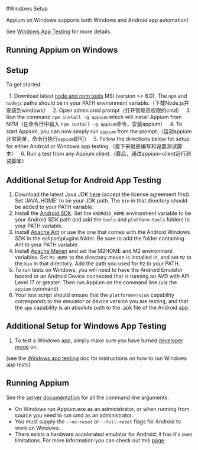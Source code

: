﻿#Windows Setup

Appium on Windows supports both Windows and Android app automation!

See [Windows App Testing](/docs/en/writing-running-appium/windows-app-testing.md) for more details.

## Running Appium on Windows

## Setup

To get started:

   1. Download latest [node and npm tools](https://nodejs.org/download/release/v6.3.0/node-v6.3.0-x64.msi) MSI (version >= 6.0). The `npm` and `nodejs` paths should be in your PATH environment variable.（下载Node.js并安装到windows）
   2. Open admin cmd prompt（打开管理员权限的cmd）
   3. Run the command `npm install -g appium` which will install Appium from NPM（在命令行中输入 `npm install -g appium`命令，安装appium）
   4. To start Appium, you can now simply run `appium` from the prompt.（启动appium非常简单，命令行执行`appium`即可）
   5. Follow the directions below for setup for either Android or Windows app testing.（接下来就是编写和设置测试脚本）
   6. Run a test from any Appium client.（最后，通过appium-client运行测试脚本）
## Additional Setup for Android App Testing

   1. Download the latest Java JDK [here](http://www.oracle.com/technetwork/java/javase/downloads/jdk8-downloads-2133151.html) (accept the license agreement first). Set 'JAVA_HOME' to be your JDK path. The `bin` in that directory should be added to your PATH variable.
   2. Install the [Android SDK](http://developer.android.com/sdk/index.html). Set the `ANDROID_HOME` environment variable to be your Android SDK path and add the `tools` and `platform-tools` folders to your PATH variable.
   3. Install [Apache Ant](http://ant.apache.org/bindownload.cgi) or use the one that comes with the Android Windows SDK in the eclipse\plugins folder. Be sure to add the folder containing Ant to your PATH variable.
   4. Install [Apache Maven](http://maven.apache.org/download.cgi) and set the M2HOME and M2 environment variables. Set `M2_HOME` to the directory maven is installed in, and set `M2` to the `bin` in that directory. Add the path you used for `M2` to your PATH.
   5. To run tests on Windows, you will need to have the Android Emulator booted or an Android Device connected that is running an AVD with API Level 17 or greater. Then run Appium on the command line (via the `appium` command)
   6. Your test script should ensure that the `platformVersion` capability corresponds to the emulator or device version you are testing, and that the `app` capability is an absolute path to the .apk file of the Android app.

## Additional Setup for Windows App Testing

   1. To test a Windows app, simply make sure you have turned [developer mode](https://msdn.microsoft.com/en-us/windows/uwp/get-started/enable-your-device-for-development) on.

   (see the [Windows app testing](/docs/en/writing-running-appium/windows-app-testing.md) doc for instructions on how to run Windows app tests)

## Running Appium

See the [server documentation](/docs/en/writing-running-appium/server-args.md) for all the command line arguments.

* On Windows run Appium.exe as an administrator, or when running from source you need to run cmd as an administrator.
* You must supply the `--no-reset` or `--full-reset` flags for
  Android to work on Windows.
* There exists a hardware accelerated emulator for Android; it has it's own
  limitations. For more information you can check out this
  [page](/docs/en/appium-setup/android-hax-emulator.md).
